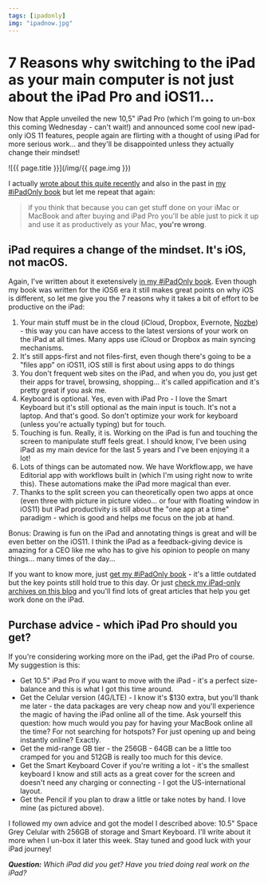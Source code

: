 ```yaml
---
tags: [ipadonly]
img: "ipadnow.jpg"
---
```


# 7 Reasons why switching to the iPad as your main computer is not just about the iPad Pro and iOS11...

Now that Apple unveiled the new 10,5" iPad Pro (which I'm going to un-box this coming Wednesday - can't wait!) and announced some cool new ipad-only iOS 11 features, people again are flirting with a thought of using iPad for more serious work... and they'll be disappointed unless they actually change their mindset!

<!--More-->

![{{ page.title }}](/img/{{ page.img }})

I actually [wrote about this quite recently](/tablet-works) and also in the past in [my #iPadOnly book][o] but let me repeat that again:

> if you think that because you can get stuff done on your iMac or MacBook and after buying and iPad Pro you'll be able just to pick it up and use it as productively as your Mac, **you're wrong**.

## iPad requires a change of the mindset. It's iOS, not macOS.

Again, I've written about it exetensively [in my #iPadOnly book][o]. Even though my book was written for the iOS6 era it still makes great points on why iOS is different, so let me give you the 7 reasons why it takes a bit of effort to be productive on the iPad:

1. Your main stuff must be in the cloud (iCloud, Dropbox, Evernote, [Nozbe][n]) - this way you can have access to the latest versions of your work on the iPad at all times. Many apps use iCloud or Dropbox as main syncing mechanisms.
2. It's still apps-first and not files-first, even though there's going to be a "files app" on iOS11, iOS still is first about using apps to do things
3. You don't frequent web sites on the iPad, and when you do, you just get their apps for travel, browsing, shopping... it's called appification and it's pretty great if you ask me.
4. Keyboard is optional. Yes, even with iPad Pro - I love the Smart Keyboard but it's still optional as the main input is touch. It's not a laptop. And that's good. So don't optimize your work for keyboard (unless you're actually typing) but for touch.
5. Touching is fun. Really, it is. Working on the iPad is fun and touching the screen to manipulate stuff feels great. I should know, I've been using iPad as my main device for the last 5 years and I've been enjoying it a lot!
6. Lots of things can be automated now. We have Workflow.app, we have Editorial app with workflows built in (which I'm using right now to write this). These automations make the iPad more magical than ever.
7. Thanks to the split screen you can theoretically open two apps at once (even three with picture in picture video... or four with floating window in iOS11) but iPad productivity is still about the "one app at a time" paradigm - which is good and helps me focus on the job at hand.

Bonus: Drawing is fun on the iPad and annotating things is great and will be even better on the iOS11. I think the iPad as a feedback-giving device is amazing for a CEO like me who has to give his opinion to people on many things... many times of the day...

If you want to know more, just [get my #iPadOnly book][o] - it's a little outdated but the key points still hold true to this day. Or just [check my iPad-only archives on this blog](/ipadonly) and you'll find lots of great articles that help you get work done on the iPad.

## Purchase advice - which iPad Pro should you get?

If you're considering working more on the iPad, get the iPad Pro of course. My suggestion is this:

* Get 10.5" iPad Pro if you want to move with the iPad - it's a perfect size-balance and this is what I got this time around.
* Get the Celular version (4G/LTE) - I know it's $130 extra, but you'll thank me later - the data packages are very cheap now and you'll experience the magic of having the iPad online all of the time. Ask yourself this question: how much would you pay for having your MacBook online all the time? For not searching for hotspots? For just opening up and being instantly online? Exactly.
* Get the mid-range GB tier - the 256GB - 64GB can be a little too cramped for you and 512GB is really too much for this device.
* Get the Smart Keyboard Cover if you're writing a lot - it's the smallest keyboard I know and still acts as a great cover for the screen and doesn't need any charging or connecting - I got the US-international layout.
* Get the Pencil if you plan to draw a little or take notes by hand. I love mine (as pictured above).

I followed my own advice and got the model I described above: 10.5" Space Grey Celular with 256GB of storage and Smart Keyboard. I'll write about it more when I un-box it later this week. Stay tuned and good luck with your iPad journey!

***Question:*** *Which iPad did you get? Have you tried doing real work on the iPad?*

[d]: http://db.tt/kD7Liux
[t]: https://twitter.com/MSliwinski
[p]: /podcast
[n]: https://michael.gratis/nozbe
[r]: https://michael.gratis/radex
[i]: https://michael.gratis/thepodcast
[o]: https://michael.gratis/ipadonly

[pm]: http://productivemag.com/
